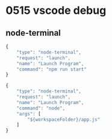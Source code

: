 # 0515 vscode debug

## node-terminal

```jsx
{
    "type": "node-terminal",
    "request": "launch",
    "name": "Launch Program",
    "command": "npm run start"
}
```

```jsx
{
    "type": "node-terminal",
    "request": "launch",
    "name": "Launch Program",
    "command": "node",
    "args": [
        "${workspaceFolder}/app.js"
    ]
}
```